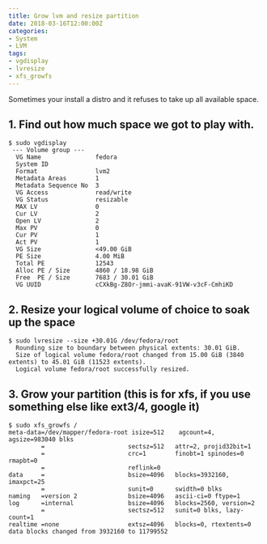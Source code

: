 ```yaml
---
title: Grow lvm and resize partition
date: 2018-03-16T12:00:00Z
categories:
- System
- LVM
tags:
- vgdisplay
- lvresize
- xfs_growfs
---
```

Sometimes your install a distro and it refuses to take up all available space.

## 1. Find out how much space we got to play with. 
```
$ sudo vgdisplay
 --- Volume group ---
  VG Name               fedora
  System ID
  Format                lvm2
  Metadata Areas        1
  Metadata Sequence No  3
  VG Access             read/write
  VG Status             resizable
  MAX LV                0
  Cur LV                2
  Open LV               2
  Max PV                0
  Cur PV                1
  Act PV                1
  VG Size               <49.00 GiB
  PE Size               4.00 MiB
  Total PE              12543
  Alloc PE / Size       4860 / 18.98 GiB
  Free  PE / Size       7683 / 30.01 GiB
  VG UUID               cCXkBg-Z8Or-jmmi-avaK-91VW-v3cF-CmhiKD
```

## 2. Resize your logical volume of choice to soak up the space
```
$ sudo lvresize --size +30.01G /dev/fedora/root
  Rounding size to boundary between physical extents: 30.01 GiB.
  Size of logical volume fedora/root changed from 15.00 GiB (3840 extents) to 45.01 GiB (11523 extents).
  Logical volume fedora/root successfully resized.
```

## 3. Grow your partition (this is for xfs, if you use something else like ext3/4, google it)
```
$ sudo xfs_growfs /
meta-data=/dev/mapper/fedora-root isize=512    agcount=4, agsize=983040 blks
         =                       sectsz=512   attr=2, projid32bit=1
         =                       crc=1        finobt=1 spinodes=0 rmapbt=0
         =                       reflink=0
data     =                       bsize=4096   blocks=3932160, imaxpct=25
         =                       sunit=0      swidth=0 blks
naming   =version 2              bsize=4096   ascii-ci=0 ftype=1
log      =internal               bsize=4096   blocks=2560, version=2
         =                       sectsz=512   sunit=0 blks, lazy-count=1
realtime =none                   extsz=4096   blocks=0, rtextents=0
data blocks changed from 3932160 to 11799552
```

